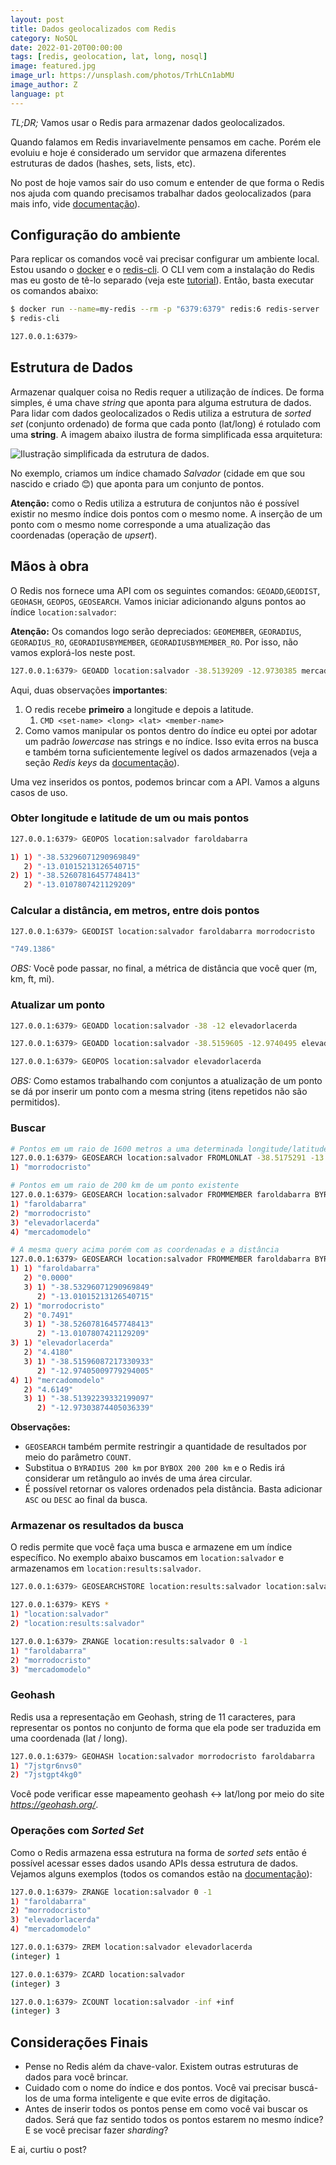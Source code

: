 ```yaml
---
layout: post
title: Dados geolocalizados com Redis
category: NoSQL
date: 2022-01-20T00:00:00
tags: [redis, geolocation, lat, long, nosql]
image: featured.jpg
image_url: https://unsplash.com/photos/TrhLCn1abMU
image_author: Z
language: pt
---
```


*TL;DR;* Vamos usar o Redis para armazenar dados geolocalizados.

Quando falamos em Redis invariavelmente pensamos em cache. Porém ele evoluiu e hoje é considerado um servidor que armazena diferentes estruturas de dados (hashes, sets, lists, etc).

No post de hoje vamos sair do uso comum e entender de que forma o Redis nos ajuda com quando precisamos trabalhar dados geolocalizados (para mais info, vide [documentação](https://redis.io/commands#geo)).


## Configuração do ambiente
Para replicar os comandos você vai precisar configurar um ambiente local. Estou usando o [docker](https://www.docker.com/) e o [redis-cli](https://redis.io/topics/rediscli). O CLI vem com a instalação do Redis mas eu gosto de tê-lo separado (veja este [tutorial](https://codewithhugo.com/install-just-redis-cli-on-ubuntu-debian-jessie/)). Então, basta executar os comandos abaixo:

```bash
$ docker run --name=my-redis --rm -p "6379:6379" redis:6 redis-server
$ redis-cli

127.0.0.1:6379> 
```

## Estrutura de Dados
Armazenar qualquer coisa no Redis requer a utilização de índices. De forma simples, é uma chave *string* que aponta para alguma estrutura de dados. Para lidar com dados geolocalizados o Redis utiliza a estrutura de *sorted set* (conjunto ordenado) de forma que cada ponto (lat/long) é rotulado com uma **string**. A imagem abaixo ilustra de forma simplificada essa arquitetura:

![Ilustração simplificada da estrutura de dados.](./redis-geoloc-architecture.png "Ilustração simplificada da estrutura de dados.")

No exemplo, criamos um índice chamado *Salvador* (cidade em que sou nascido e criado 😊) que aponta para um conjunto de pontos.

**Atenção:** como o Redis utiliza a estrutura de conjuntos não é possível existir no mesmo índice dois pontos com o mesmo nome. A inserção de um ponto com o mesmo nome corresponde a uma atualização das coordenadas (operação de *upsert*).


## Mãos à obra
O Redis nos fornece uma API com os seguintes comandos: `GEOADD`,`GEODIST`, `GEOHASH`, `GEOPOS`, `GEOSEARCH`. Vamos iniciar adicionando alguns pontos ao índice `location:salvador`:

**Atenção:** Os comandos logo serão depreciados: `GEOMEMBER`, `GEORADIUS`, `GEORADIUS_RO`, `GEORADIUSBYMEMBER`, `GEORADIUSBYMEMBER_RO`. Por isso, não vamos explorá-los neste post.

```bash
127.0.0.1:6379> GEOADD location:salvador -38.5139209 -12.9730385 mercadomodelo -38.5329599 -13.0101531 faroldabarra -38.5260635 -13.0107505 morrodocristo
```

Aqui, duas observações **importantes**:

1. O redis recebe **primeiro** a longitude e depois a latitude.
    1. `CMD <set-name> <long> <lat> <member-name>`
2. Como vamos manipular os pontos dentro do índice eu optei por adotar um padrão *lowercase* nas strings e no índice. Isso evita erros na busca e também torna suficientemente legível os dados armazenados (veja a seção *Redis keys* da [documentação](https://redis.io/topics/data-types-intro)).

Uma vez inseridos os pontos, podemos brincar com a API. Vamos a alguns casos de uso.


### Obter longitude e latitude de um ou mais pontos

```bash
127.0.0.1:6379> GEOPOS location:salvador faroldabarra

1) 1) "-38.53296071290969849"
   2) "-13.01015213126540715"
2) 1) "-38.52607816457748413"
   2) "-13.0107807421129209"
```

### Calcular a distância, em metros, entre dois pontos

```bash
127.0.0.1:6379> GEODIST location:salvador faroldabarra morrodocristo

"749.1386"
```

*OBS:* Você pode passar, no final, a métrica de distância que você quer (m, km, ft, mi).

### Atualizar um ponto

```bash
127.0.0.1:6379> GEOADD location:salvador -38 -12 elevadorlacerda

127.0.0.1:6379> GEOADD location:salvador -38.5159605 -12.9740495 elevadorlacerda

127.0.0.1:6379> GEOPOS location:salvador elevadorlacerda
```

*OBS:* Como estamos trabalhando com conjuntos a atualização de um ponto se dá por inserir um ponto com a mesma string (itens repetidos não são permitidos).

### Buscar

```bash
# Pontos em um raio de 1600 metros a uma determinada longitude/latitude
127.0.0.1:6379> GEOSEARCH location:salvador FROMLONLAT -38.5175291 -13.0060716 BYRADIUS 1600 m
1) "morrodocristo"

# Pontos em um raio de 200 km de um ponto existente
127.0.0.1:6379> GEOSEARCH location:salvador FROMMEMBER faroldabarra BYRADIUS 200 km
1) "faroldabarra"
2) "morrodocristo"
3) "elevadorlacerda"
4) "mercadomodelo"

# A mesma query acima porém com as coordenadas e a distância
127.0.0.1:6379> GEOSEARCH location:salvador FROMMEMBER faroldabarra BYRADIUS 200 km WITHCOORD WITHDIST
1) 1) "faroldabarra"
   2) "0.0000"
   3) 1) "-38.53296071290969849"
      2) "-13.01015213126540715"
2) 1) "morrodocristo"
   2) "0.7491"
   3) 1) "-38.52607816457748413"
      2) "-13.0107807421129209"
3) 1) "elevadorlacerda"
   2) "4.4180"
   3) 1) "-38.51596087217330933"
      2) "-12.97405009779294005"
4) 1) "mercadomodelo"
   2) "4.6149"
   3) 1) "-38.51392239332199097"
      2) "-12.97303874405036339"

```

**Observações:**

- `GEOSEARCH` também permite restringir a quantidade de resultados por meio do parâmetro `COUNT`.
- Substitua o `BYRADIUS 200 km` por `BYBOX 200 200 km` e o Redis irá considerar um retângulo ao invés de uma área circular.
- É possível retornar os valores ordenados pela distância. Basta adicionar `ASC` ou `DESC` ao final da busca.

### Armazenar os resultados da busca

O redis permite que você faça uma busca e armazene em um índice específico. No exemplo abaixo buscamos em `location:salvador` e armazenamos em `location:results:salvador`.

```bash
127.0.0.1:6379> GEOSEARCHSTORE location:results:salvador location:salvador FROMMEMBER faroldabarra BYRADIUS 200 km

127.0.0.1:6379> KEYS *
1) "location:salvador"
2) "location:results:salvador"

127.0.0.1:6379> ZRANGE location:results:salvador 0 -1
1) "faroldabarra"
2) "morrodocristo"
3) "mercadomodelo"
```

### Geohash

Redis usa a representação em Geohash, string de 11 caracteres, para representar os pontos no conjunto de forma que ela pode ser traduzida em uma coordenada (lat / long). 

```bash
127.0.0.1:6379> GEOHASH location:salvador morrodocristo faroldabarra
1) "7jstgr6nvs0"
2) "7jstgpt4kg0"
```

Você pode verificar esse mapeamento geohash ↔ lat/long por meio do site *https://geohash.org/<coloque-aqui-o-geohash>*.

### Operações com *Sorted Set*

Como o Redis armazena essa estrutura na forma de *sorted sets* então é possível acessar esses dados usando APIs dessa estrutura de dados. Vejamos alguns exemplos (todos os comandos estão na [documentação](https://redis.io/commands#sorted-set)):

```bash
127.0.0.1:6379> ZRANGE location:salvador 0 -1
1) "faroldabarra"
2) "morrodocristo"
3) "elevadorlacerda"
4) "mercadomodelo"

127.0.0.1:6379> ZREM location:salvador elevadorlacerda
(integer) 1

127.0.0.1:6379> ZCARD location:salvador
(integer) 3

127.0.0.1:6379> ZCOUNT location:salvador -inf +inf
(integer) 3
```

## Considerações Finais

- Pense no Redis além da chave-valor. Existem outras estruturas de dados para você brincar.
- Cuidado com o nome do índice e dos pontos. Você vai precisar buscá-los de uma forma inteligente e que evite erros de digitação.
- Antes de inserir todos os pontos pense em como você vai buscar os dados. Será que faz sentido todos os pontos estarem no mesmo índice? E se você precisar fazer *sharding*?

E ai, curtiu o post?
